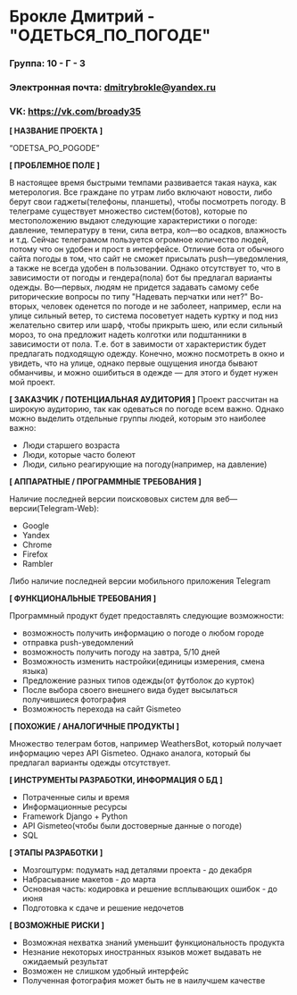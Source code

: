 # Брокле Дмитрий - "ОДЕТЬСЯ_ПО_ПОГОДЕ"

### Группа: 10 - Г - 3
### Электронная почта: dmitrybrokle@yandex.ru
### VK: https://vk.com/broady35


**[ НАЗВАНИЕ ПРОЕКТА ]**

“ODETSA_PO_POGODE”

**[ ПРОБЛЕМНОЕ ПОЛЕ ]**

В настоящее время быстрыми темпами развивается такая наука, как метерология. Все граждане по утрам либо включают новости, либо берут свои гаджеты(телефоны, планшеты), чтобы посмотреть погоду. В телеграме существует множество систем(ботов), которые по местоположению выдают следующие характеристики о погоде: давление, температуру в тени, сила ветра, кол—во осадков, влажность и т.д. Сейчас телеграмом пользуется огромное количество людей, потому что он удобен и прост в интерфейсе. Отличие бота от обычного сайта погоды в том, что сайт не сможет присылать push—уведомления, а также не всегда удобен в пользовании. Однако отсутствует то, что в зависимости от погоды и гендера(пола) бот бы предлагал варианты одежды. Во—первых, людям не придется задавать самому себе риторические вопросы по типу "Надевать перчатки или нет?" Во-вторых, человек оденется по погоде и не заболеет, например, если на улице сильный ветер, то система посоветует надеть куртку и под низ желательно свитер или шарф, чтобы прикрыть шею, или если сильный мороз, то она предложит надеть колготки или подштанники в зависимости от пола. Т.е. бот в завимости от характеристик будет предлагать подходящую одежду. Конечно, можно посмотреть в окно и увидеть, что на улице, однако первые ощущения иногда бывают обманчивы, и можно ошибиться в одежде — для этого и будет нужен мой проект. 

**[ ЗАКАЗЧИК / ПОТЕНЦИАЛЬНАЯ АУДИТОРИЯ ]**
Проект рассчитан на широкую аудиторию, так как одеваться по погоде всем важно. Однако можно выделить отдельные группы людей, которым это наиболее важно:
* Люди старшего возраста
* Люди, которые часто болеют
* Люди, сильно реагирующие на погоду(например, на давление)

**[ АППАРАТНЫЕ / ПРОГРАММНЫЕ ТРЕБОВАНИЯ ]** 

Наличие последней версии поискововых систем для веб—версии(Telegram-Web):
* Google
* Yandex
* Chrome
* Firefox
* Rambler

Либо наличие последней версии мобильного приложения Telegram

**[ ФУНКЦИОНАЛЬНЫЕ ТРЕБОВАНИЯ ]**

Программный продукт будет предоставлять следующие возможности:
* возможность получить информацию о погоде о любом городе
* отправка push-уведомлений
* возможность получить погоду на завтра, 5/10 дней
* Возможность изменить настройки(единицы измерения, смена языка)
* Предложение разных типов одежды(от футболок до курток)
* После выбора своего внешнего вида будет высылаться получившиеся фотография
* Возможность перехода на сайт Gismeteo

**[ ПОХОЖИЕ / АНАЛОГИЧНЫЕ ПРОДУКТЫ ]**

Множество телеграм ботов, например WeathersBot, который получает информацию через API Gismeteo. Однако аналога, который бы предлагал варианты одежды отсутствует.

**[ ИНСТРУМЕНТЫ РАЗРАБОТКИ, ИНФОРМАЦИЯ О БД ]**

* Потраченные силы и время
* Информационные ресурсы
* Framework Django + Python
* API Gismeteo(чтобы были достоверные данные о погоде)
* SQL

**[ ЭТАПЫ РАЗРАБОТКИ ]**

* Мозгоштурм: подумать над деталями проекта - до декабря
* Набрасывание макетов - до марта
* Основная часть: кодировка и решение всплывающих ошибок - до июня
* Подготовка к сдаче и решение недочетов

**[ ВОЗМОЖНЫЕ РИСКИ ]**

* Возможная нехватка знаний уменьшит функциональность продукта
* Незнание некоторых иностранных языков может выдавать не ожидаемый результат
* Возможен не слишком удобный интерфейс
* Полученная фотография может быть не в наилучшем качестве
